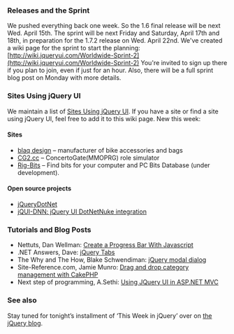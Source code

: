 ### Releases and the Sprint

We pushed everything back one week. So the 1.6 final release will be
next Wed. April 15th. The sprint will be next Friday and Saturday, April
17th and 18th, in preparation for the 1.7.2 release on Wed. April 22nd.
We've created a wiki page for the sprint to start the planning:
[http://wiki.jqueryui.com/Worldwide-Sprint-2](http://wiki.jqueryui.com/Worldwide-Sprint-2)
You're invited to sign up there if you plan to join, even if just for an
hour. Also, there will be a full sprint blog post on Monday with more
details.

### Sites Using jQuery UI

We maintain a list of [Sites Using jQuery
UI](http://docs.jquery.com/Sites_Using_jQuery_UI). If you have a site or
find a site using jQuery UI, feel free to add it to this wiki page. New
this week:

#### Sites

-   [blaq design](http://www.blaqdesign.com) – manufacturer of bike
    accessories and bags
-   [CG2.cc](http://cg2.cc/tool/bp/) – ConcertoGate(MMOPRG) role
    simulator
-   [Rig-Bits](http://www.rig-bits.com/) – Find bits for your computer
    and PC Bits Database (under development).

#### Open source projects

-   [jQueryDotNet](http://jquerydotnet.codeplex.com/)
-   [jQUI-DNN: jQuery UI DotNetNuke
    integration](http://jquidnn.codeplex.com/)

### Tutorials and Blog Posts

-   Nettuts, Dan Wellman: [Create a Progress Bar With
    Javascript](http://net.tutsplus.com/tutorials/javascript-ajax/create-a-progress-bar-with-javascript/)
-   .NET Answers, Dave: [jQuery
    Tabs](http://blog.dmbcllc.com/2009/04/09/jquery-tabs/)
-   The Why and The How, Blake Schwendiman: [jQuery modal
    dialog](http://www.thewhyandthehow.com/jquery-modal-dialog/)
-   Site-Reference.com, Jamie Munro: [Drag and drop category management
    with
    CakePHP](http://www.site-reference.com/articles/Website-Development/Drag-and-drop-category-management-with-CakePHP.html)
-   Next step of programming, A.Sethi: [Using JQuery UI in ASP.NET
    MVC](http://towardsnext.wordpress.com/2009/04/10/using-jquery-ui-in-aspnet-mvc/)

### See also

Stay tuned for tonight’s installment of ‘This Week in jQuery’ over on
[the jQuery blog](http://blog.jquery.com/).
